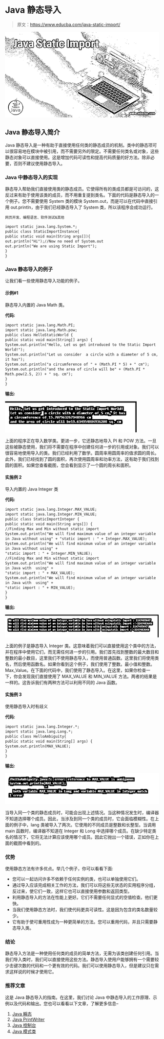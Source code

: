 # Java 静态导入

> 原文：<https://www.educba.com/java-static-import/>

![Java Static Import](img/39ad51c23b6493ca03d6253f76a0bb11.png)



## Java 静态导入简介

Java 静态导入是一种有助于直接使用任何类的静态成员的机制。类中的静态项可以很容易地在模块中被引用，而不需要另外的限定。不需要任何类名或对象，这些静态对象可以直接使用。这是增加代码可读性和提高代码质量的好方法。除非必要，否则不建议使用静态导入。

### Java 中静态导入的实现

静态导入帮助我们直接使用类的静态成员。它使得所有的类成员都是可访问的，这反过来有助于使用该类的成员，而不用重复提到类名。下面的代码是静态导入的一个例子。您不需要使用 System 类的模块 System.out，而是可以在代码中直接引用 out.println，由于我们已经静态导入了 System 类，所以该程序会成功运行。

<small>网页开发、编程语言、软件测试&其他</small>

```
import static java.lang.System.*;
public class StaticImportInstance{
public static void main(String args[]){
out.println("Hi");//Now no need of System.out
out.println("We are using Static Import");
}
}
```

### Java 静态导入的例子

让我们看一些使用静态导入功能的例子。

#### 示例#1

静态导入内置的 Java Math 类。

**代码:**

```
import static java.lang.Math.PI;
import static java.lang.Math.pow;
public class HelloStaticWorld {
public static void main(String[] args) {
System.out.println("Hello, Let us get introduced to the Static Import World!");
System.out.println("Let us consider  a circle with a diameter of 5 cm, it has");
System.out.println("a circumference of " + (Math.PI * 5) + " cm");
System.out.println("and the area of circle will be" + (Math.PI * Math.pow(2.5, 2)) + " sq. cm");
}
}
```

**输出:**

![Java Static Import output 1](img/76ee159e8d3ae8cf83b40378e270e065.png)



上面的程序正在导入数学类。更进一步，它还静态地导入 PI 和 POW 方法。一旦这些被静态使用，我们将不需要在程序中创建任何进一步的引用或对象。我们可以很容易地使用导入的类。我们已经利用了数学。圆周率用圆周率的值求圆的周长。此外，我们已经找到了圆的面积，再次使用圆周率和功率方法，这有助于我们找到圆的面积。如果您查看截图，您会看到显示了一个圆的周长和面积。

#### 实施例 2

导入内置的 Java Integer 类

**代码:**

```
import static java.lang.Integer.MAX_VALUE;
import static java.lang.Integer.MIN_VALUE;
public class StaticImportInteger {
public static void main(String args[]) {
//Finding Max and Min without static import
System.out.println("We will find maximum value of an integer variable in Java without using" + "static import : " + Integer.MAX_VALUE);
System.out.println("We will find minimum value of an integer variable in Java without using" +
"static import : " + Integer.MIN_VALUE);
//Finding Max and Min without static import
System.out.println("We will find maximum value of an integer variable in Java with  using" +
"static import : " + MAX_VALUE);
System.out.println("We will find minimum value of an integer variable in Java with  using" +
"static import : " + MIN_VALUE);
}
}
```

**输出:**

![Java Static Import output 2](img/2522d7b30dca1ad5eb2d1a92d8ca631e.png)



上面的例子是静态导入 Integer 类。这意味着我们可以直接使用这个类中的方法，并在程序中使用它们，而无需任何进一步的引用。我们首先找到整数的最大数目和整数的最小数目，这里我们不使用静态导入，而使用普通函数。这里我们将使用类名，然后使用函数名。如果你看到这个例子，我们使用了整数。最小值和整数。Max_Value。在下面的代码中，我们使用了静态导入。在这里，如果你检查一下，你会发现我们直接使用了 MAX_VALUE 和 MIN_VALUE 方法。两者的结果是一样的。这告诉我们有两种方法可以利用不同的 Java 函数。

#### 实施例 3

使用静态导入时有歧义

**代码:**

```
import static java.lang.Integer.*;
import static java.lang.Long.*;
public class HelloAmbiguity{
public static void main(String[] args) {
System.out.println(MAX_VALUE);
}
}
```

**输出:**

![output 3](img/8d6d4053b055d7adbdb23f47c8ef880b.png)



当导入同一个类的静态成员时，可能会出现上述情况。当这种情况发生时，编译器不知道选择哪个成员。因此，当涉及到同一个类的成员时，它会面临模糊性。在上面的例子中，lang 类被导入了两次。它使用的不同成员是整数和长整型。当调用 main 函数时，编译器不知道在 Integer 和 Long 中选择哪个成员。在缺少特定类名的情况下，它将无法计算应该使用哪个成员。因此它抛出一个错误，正如你在上面的截图中看到的。

### 优势

使用静态方法有许多优点。举几个例子，你可以看看下面:

*   您可以一起访问许多不依赖于任何实例的类，也可以单独使用它们。
*   通过导入应该完成相关工作的方法，我们可以将这些无状态的实用程序分组，反过来，使它们一致，这样它也可以直接使用参数和返回类型。
*   利用静态导入的方法在性能上更好。它们不需要任何显式的空值检查。他们更快。
*   当我们使用静态方法时，我们使代码更具可读性。这是因为包含的类名数量较少。
*   它有助于使可重用性成为一种更简单的方法。您可以重用代码，并且只需要静态导入类。

### 结论

静态导入方法是一种使用任何类的成员的简单方法，无需为该类创建任何引用。当我们导入类时，我们可以直接使用这些方法。静态导入使用户能够拥有一个需要较少击键次数的代码和一个更有效的代码。我们可以使用静态导入，但是建议只在需求这样说的时候才使用它。

### 推荐文章

这是 Java 静态导入的指南。在这里，我们讨论 Java 中静态导入的工作原理、示例以及代码和输出。您也可以看看以下文章，了解更多信息–

1.  [Java 瞬态](https://www.educba.com/java-transient/)
2.  [Java PrintWriter](https://www.educba.com/java-printwriter/)
3.  [Java 控制台](https://www.educba.com/java-console/)
4.  [Java 模式类](https://www.educba.com/java-pattern-class/)





